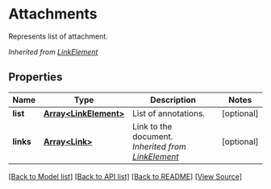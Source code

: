 ﻿# Attachments
Represents list of attachment.

*Inherited from [LinkElement](LinkElement.md)*
## Properties
Name | Type | Description | Notes
------------ | ------------- | ------------- | -------------
**list** | [**Array&lt;LinkElement&gt;**](LinkElement.md) | List of annotations. | [optional]
**links** | [**Array&lt;Link&gt;**](Link.md) | Link to the document.<br />*Inherited from [LinkElement](LinkElement.md)* | [optional]

[[Back to Model list]](../README.md#documentation-for-models) [[Back to API list]](../README.md#documentation-for-api-endpoints) [[Back to README]](../README.md) [[View Source]](../src/models/attachments.ts)


